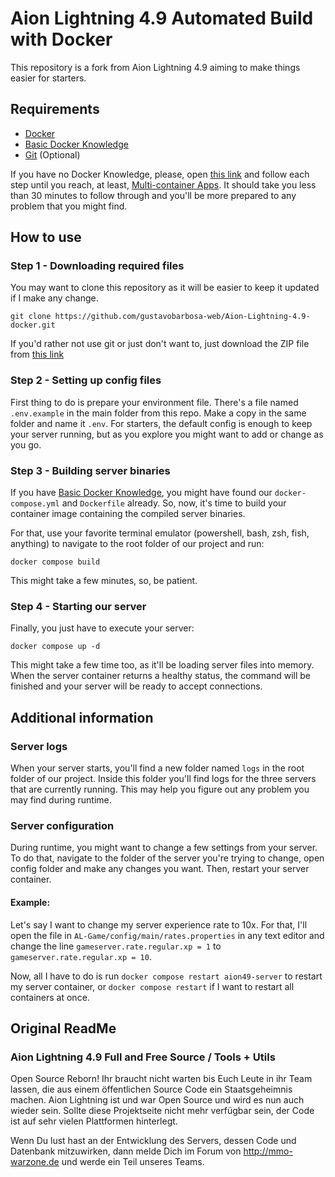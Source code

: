 # Aion Lightning 4.9 Automated Build with Docker

This repository is a fork from Aion Lightning 4.9 aiming to make things easier for starters.

## Requirements

- [Docker](https://docs.docker.com/get-docker/)
- [Basic Docker Knowledge](https://docs.docker.com/guides/get-started/)
- [Git](https://git-scm.com/downloads) (Optional)

If you have no Docker Knowledge, please, open [this link](https://docs.docker.com/guides/walkthroughs/what-is-a-container/) and follow each step until you reach, at least, [Multi-container Apps](https://docs.docker.com/guides/walkthroughs/multi-container-apps/). It should take you less than 30 minutes to follow through and you'll be more prepared to any problem that you might find.

## How to use

### Step 1 - Downloading required files

You may want to clone this repository as it will be easier to keep it updated if I make any change.

```
git clone https://github.com/gustavobarbosa-web/Aion-Lightning-4.9-docker.git
```

If you'd rather not use git or just don't want to, just download the ZIP file from [this link](https://github.com/gustavobarbosa-web/Aion-Lightning-4.9-docker/archive/refs/heads/master.zip)

### Step 2 - Setting up config files

First thing to do is prepare your environment file. There's a file named `.env.example` in the main folder from this repo. Make a copy in the same folder and name it `.env`. For starters, the default config is enough to keep your server running, but as you explore you might want to add or change as you go.

### Step 3 - Building server binaries

If you have [Basic Docker Knowledge](https://docs.docker.com/guides/get-started/), you might have found our `docker-compose.yml` and `Dockerfile` already. So, now, it's time to build your container image containing the compiled server binaries.

For that, use your favorite terminal emulator (powershell, bash, zsh, fish, anything) to navigate to the root folder of our project and run:

```
docker compose build
```

This might take a few minutes, so, be patient.

### Step 4 - Starting our server

Finally, you just have to execute your server:
```
docker compose up -d
```

This might take a few time too, as it'll be loading server files into memory. When the server container returns a healthy status, the command will be finished and your server will be ready to accept connections.

## Additional information

### Server logs

When your server starts, you'll find a new folder named `logs` in the root folder of our project. Inside this folder you'll find logs for the three servers that are currently running. This may help you figure out any problem you may find during runtime.

### Server configuration

During runtime, you might want to change a few settings from your server. To do that, navigate to the folder of the server you're trying to change, open config folder and make any changes you want. Then, restart your server container.

#### Example:

Let's say I want to change my server experience rate to 10x. For that, I'll open the file in `AL-Game/config/main/rates.properties` in any text editor and change the line `gameserver.rate.regular.xp = 1` to `gameserver.rate.regular.xp = 10`.

Now, all I have to do is run `docker compose restart aion49-server` to restart my server container, or `docker compose restart` if I want to restart all containers at once.

## Original ReadMe

### Aion Lightning 4.9 Full and Free Source / Tools + Utils

Open Source Reborn! Ihr braucht nicht warten bis Euch Leute in ihr Team lassen, die aus einem öffentlichen Source Code ein Staatsgeheimnis machen. Aion Lightning ist und war Open Source und wird es nun auch wieder sein. Sollte diese Projektseite nicht mehr verfügbar sein, der Code ist auf sehr vielen Plattformen hinterlegt.

Wenn Du lust hast an der Entwicklung des Servers, dessen Code und Datenbank mitzuwirken, dann melde Dich im Forum von http://mmo-warzone.de und werde ein Teil unseres Teams.
